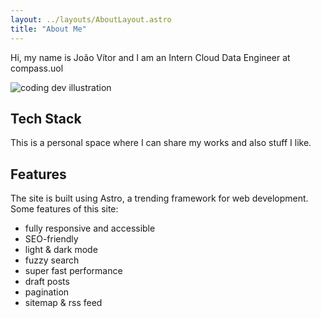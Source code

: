 ```yaml
---
layout: ../layouts/AboutLayout.astro
title: "About Me"
---
```

Hi, my name is João Vítor and I am an Intern Cloud Data Engineer at compass.uol

<div>
  <img src="/portfolio-site/assets/dev.svg" class="sm:w-1/2 mx-auto" alt="coding dev illustration">
</div>

## Tech Stack

This is a personal space where I can share my works and also stuff I like. 

## Features

The site is built using Astro, a trending framework for web development.
Some features of this site:
- fully responsive and accessible
- SEO-friendly
- light & dark mode
- fuzzy search
- super fast performance
- draft posts
- pagination
- sitemap & rss feed
